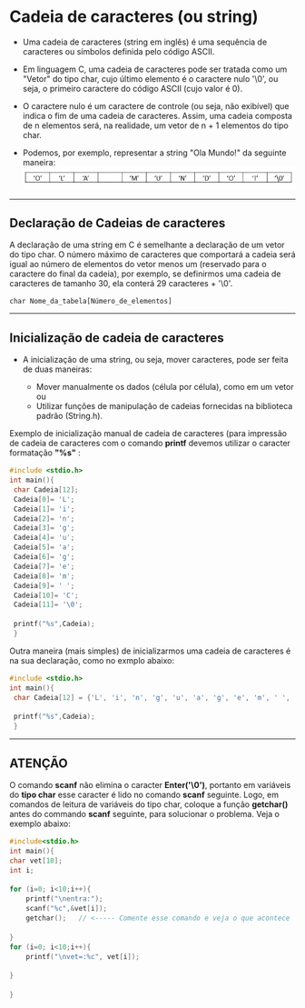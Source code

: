 # Cadeia de caracteres (ou string)

+ Uma cadeia de caracteres (string em inglês) é uma sequência de caracteres ou símbolos definida pelo código ASCII. 

+ Em linguagem C, uma cadeia de caracteres pode ser tratada como um "Vetor" do tipo char, cujo último elemento é o caractere nulo '\0', ou seja, o primeiro caractere do código ASCII (cujo valor é 0). 

+ O caractere nulo é um caractere de controle (ou seja, não exibível) que indica o fim de uma cadeia de caracteres. Assim, uma cadeia composta de n elementos será, na realidade, um vetor de n + 1 elementos do tipo char. 

+ Podemos, por exemplo, representar a string "Ola Mundo!" da seguinte maneira: 
![programa](/markdowns/olamundo.gif)

---
Declaração de Cadeias de caracteres
---
A declaração de uma string em C é semelhante a declaração de um  vetor do tipo char. O número máximo de caracteres que comportará a cadeia será igual ao número de elementos do vetor menos um (reservado para o caractere do final da cadeia), por exemplo, se definirmos uma cadeia de caracteres de tamanho 30, ela conterá 29 caracteres + '\0'. 

```
char Nome_da_tabela[Número_de_elementos]
```
---
Inicialização de cadeia de caracteres
---
+ A inicialização de uma string, ou seja, mover caracteres, pode ser feita de duas maneiras:

  + Mover manualmente os dados (célula por célula), como em um vetor ou
  + Utilizar funções de manipulação de cadeias fornecidas na biblioteca padrão (String.h).

Exemplo de inicialização manual de cadeia de caracteres (para impressão de cadeia de caracteres com o comando <b>printf</b> devemos utilizar o caracter formatação <b>"%s"</b> : 
``` C runnable
#include <stdio.h> 
int main(){ 
 char Cadeia[12]; 
 Cadeia[0]= 'L'; 
 Cadeia[1]= 'i'; 
 Cadeia[2]= 'n'; 
 Cadeia[3]= 'g'; 
 Cadeia[4]= 'u'; 
 Cadeia[5]= 'a'; 
 Cadeia[6]= 'g'; 
 Cadeia[7]= 'e';
 Cadeia[8]= 'm';
 Cadeia[9]= ' ';
 Cadeia[10]= 'C';
 Cadeia[11]= '\0'; 
 
 printf("%s",Cadeia);
 }
```

Outra maneira (mais simples) de inicializarmos uma cadeia de caracteres é na sua declaração, como no exmplo abaixo: 
``` C runnable
#include <stdio.h> 
int main(){ 
 char Cadeia[12] = {'L', 'i', 'n', 'g', 'u', 'a', 'g', 'e', 'm', ' ', 'C', '\0'}; 
 
 printf("%s",Cadeia);
 }
```

---
ATENÇÃO
---
O comando <b>scanf</b> não elimina o caracter <b>Enter('\0')</b>, portanto em variáveis do <b>tipo char</b> esse caracter é lido no comando <b>scanf</b> seguinte. Logo, em comandos de leitura de variáveis do tipo char, coloque a função <b>getchar()</b> antes do commando <b>scanf</b> seguinte, para solucionar o problema. Veja o exemplo abaixo:
```C
#include<stdio.h>
int main(){
char vet[10];
int i;

for (i=0; i<10;i++){
    printf("\nentra:");
    scanf("%c",&vet[i]);
    getchar();   // <----- Comente esse comando e veja o que acontece

}
for (i=0; i<10;i++){
    printf("\nvet=:%c", vet[i]);

}

}

```
